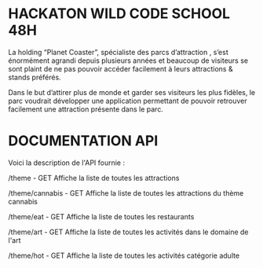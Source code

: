 # HACKATON WILD CODE SCHOOL 48H

La holding “Planet Coaster”, spécialiste des parcs d’attraction , s’est énormément agrandi depuis plusieurs années et beaucoup de visiteurs se sont plaint de ne pas pouvoir accéder facilement à leurs attractions & stands préférés.

Dans le but d’attirer plus de monde et garder ses visiteurs les plus fidèles, le parc voudrait développer une application permettant de pouvoir retrouver facilement une attraction présente dans le parc.


# DOCUMENTATION API

Voici la description de l'API fournie :

/theme - GET Affiche la liste de toutes les attractions

/theme/cannabis - GET Affiche la liste de toutes les attractions du thème cannabis

/theme/eat - GET Affiche la liste de toutes les restaurants

/theme/art - GET Affiche la liste de toutes les activités dans le domaine de l'art

/theme/hot - GET Affiche la liste de toutes les activités catégorie adulte
